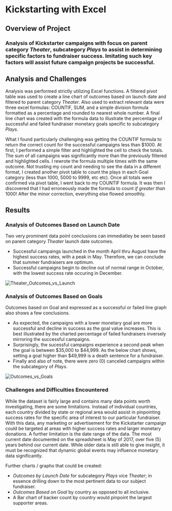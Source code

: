 # Kickstarting with Excel

## Overview of Project

### Analysis of Kickstarter campaigns with focus on parent category *Theater*, subcategory *Plays* to assist in determining specific factors to fundraiser success. Imitating such key factors will assist future campaign projects be successful.

## Analysis and Challenges

Analysis was performed strictly utilizing Excel functions. A filtered pivot table was used to create a line chart of outcomes based on launch date and filtered to parent category *Theater*. Also used to extract relevant data were three excel formulas: COUNTIF, SUM, and a simple division formula formatted as a percentage and rounded to nearest whole number. A final line chart was created with the formula data to illustrate the percentage of successful and failed fundraiser monetary goals specific to subcategory *Plays*.

What I found particularly challenging was getting the COUNTIF formula to return the correct count for the successful campaigns less than $1000. At first, I performed a simple filter and highlighted the cell to check the totals. The sum of all campaigns was significantly more than the previously filtered and highlighted cells. I rewrote the formula multiple times with the same outcome. Not trusting my count and needing to see the data in a different format, I created another pivot table to count the plays in each Goal category (less than 1000, 5000 to 9999, etc etc). Once all totals were confirmed via pivot table, I went back to my COUNTIF formula. It was then I discovered that I had erroneously made the formula to count *if greater than* 1000! After the minor correction, everything else flowed smoothly.

## Results

### Analysis of Outcomes Based on Launch Date

Two very prominent data point conclusions can immediatley be seen based on parent category *Theater* launch date outcomes.

* Successful campaings launched in the month April thru August have the highest success rates, with a peak in May. Therefore, we can conclude that summer fundraisers are optimum.
* Successful campaigns begin to decline out of normal range in October, with the lowest success rate occuring in December.

![Theater_Outcomes_vs_Launch](https://user-images.githubusercontent.com/112881617/194611012-f05a575b-5c35-4c65-af15-3464361d5f87.png)

### Analysis of Outcomes Based on Goals

Outcomes based on Goal and expressed as a successful or failed line graph also shows a few conclusions.

* As expected, the campaigns with a lower monetary goal are more successful and decline in success as the goal value increases. This is best illustrated by the charted percentage of failed fundraisers inversely mirroring the successful campaigns.
* Surprisingly, the sucessful campaigns experience a second peak when the goal is between $35,000 to $44,999. As the below chart shows, setting a goal higher than $49,999 is a  death sentence for a fundraiser.
* Finally and also of note, there were zero (0) canceled campaigns within the subcategory of *Plays*.

![Outcomes_vs_Goals](https://user-images.githubusercontent.com/112881617/194614349-cbd2de58-a604-49b1-b1d4-c2cab3235d68.png)


### Challenges and Difficulties Encountered

While the dataset is fairly large and contains many data points worth investigating, there are some limitations. Instead of individual countries, each country divided by state or regional area would assist in pinpointing success rates for the specific area of interest to our particular fundraiser. With this data, any marketing or advertisement for the Kickstarter campaign could be targeted at areas with higher success rates and larger monetary donations.  A further limitation is the date range of the data. The most current date documented on the spreadsheet is May of 2017, over five (5) years behind our current date. While older data is still able to give insight, it must be recognized that dynamic global events may influence monetary data significantly. 

 Further charts / graphs that could be created:
 
 * *Outcomes by Launch Date* for subcategory *Plays* vice *Theater*; in essence drilling down to the most pertinent data to our subject fundraiser.
 * *Outcomes Based on Goal* by country as opposed to all inclusive.
 * A Bar chart of backer count by country would pinpoint the largest supporter areas.
